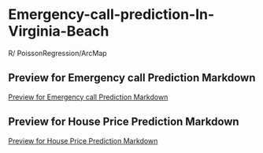 # Emergency-call-prediction-In-Virginia-Beach
R/ PoissonRegression/ArcMap

## Preview for Emergency call Prediction Markdown
[Preview for Emergency call Prediction Markdown](http://htmlpreview.github.io/?https://github.com/fangnandu/Emergency-call-prediction-In-Virginia-Beach/blob/master/r-markdownforemergencycalls.html)

## Preview for House Price Prediction Markdown
[Preview for House Price Prediction Markdown](http://htmlpreview.github.io/?https://github.com/fangnandu/1.House-Price-Prediction-in-Boston-2.Emergency-call-prediction-In-Virginia-Beach/blob/master/rmarkdown_House%20Price%20Prediction%20in%20Boston.html)

